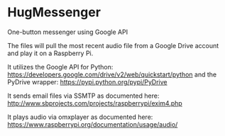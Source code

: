 # HugMessenger
One-button messenger using Google API

The files will pull the most recent audio file from a Google Drive account and play it on a Raspberry Pi.

It utilizes the Google API for Python: https://developers.google.com/drive/v2/web/quickstart/python
and the PyDrive wrapper: https://pypi.python.org/pypi/PyDrive

It sends email files via SSMTP as documented here: http://www.sbprojects.com/projects/raspberrypi/exim4.php

It plays audio via omxplayer as documented here: https://www.raspberrypi.org/documentation/usage/audio/
